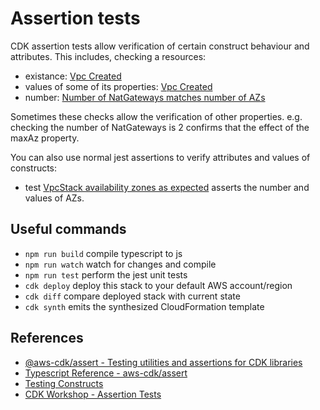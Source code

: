 # Assertion tests

CDK assertion tests allow verification of certain construct behaviour and attributes. This includes, checking a resources:

* existance: [Vpc Created](/examples/assertion-tests/test/vpc-stack.test.ts#L24)
* values of some of its properties: [Vpc Created](/examples/assertion-tests/test/vpc-stack.test.ts#L30)
* number: [Number of NatGateways matches number of AZs](/examples/assertion-tests/test/vpc-stack.test.ts#L36)

Sometimes these checks allow the verification of other properties. e.g. checking the number of NatGateways is 2 confirms that the effect of the maxAz property.

You can also use normal jest assertions to verify attributes and values of constructs: 

* test [VpcStack availability zones as expected](/examples/assertion-tests/test/vpc-stack.test.ts#L17) asserts the number and values of AZs.

## Useful commands

 * `npm run build`   compile typescript to js
 * `npm run watch`   watch for changes and compile
 * `npm run test`    perform the jest unit tests
 * `cdk deploy`      deploy this stack to your default AWS account/region
 * `cdk diff`        compare deployed stack with current state
 * `cdk synth`       emits the synthesized CloudFormation template

## References

* [@aws-cdk/assert - Testing utilities and assertions for CDK libraries](https://www.npmjs.com/package/@aws-cdk/assert)
* [Typescript Reference - aws-cdk/assert](https://docs.aws.amazon.com/cdk/api/latest/typescript/api/assert.html)
* [Testing Constructs](https://docs.aws.amazon.com/cdk/latest/guide/testing.html)
* [CDK Workshop - Assertion Tests](https://cdkworkshop.com/20-typescript/70-advanced-topics/100-construct-testing/1000-assertion-test.html)